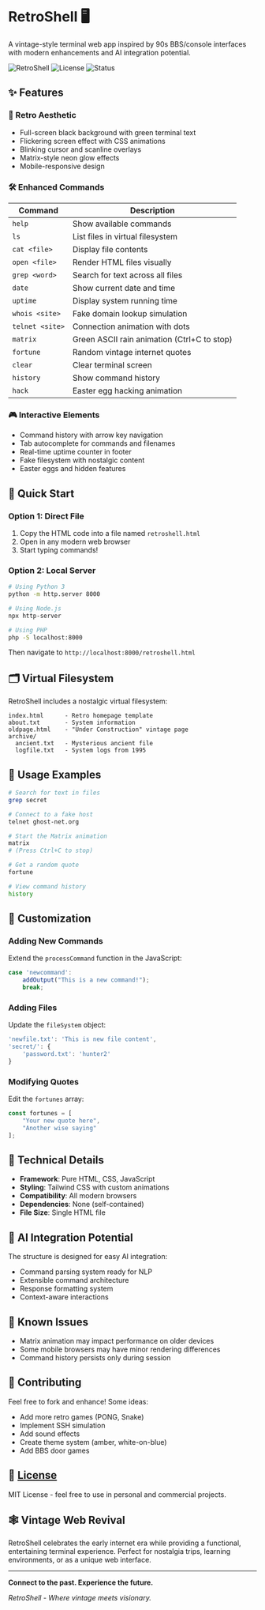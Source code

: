 # RetroShell 🖥️

A vintage-style terminal web app inspired by 90s BBS/console interfaces with modern enhancements and AI integration potential.

![RetroShell](https://img.shields.io/badge/Version-2.0-green) ![License](https://img.shields.io/badge/License-MIT-blue) ![Status](https://img.shields.io/badge/Status-Online-brightgreen)

## ✨ Features

### 🎨 Retro Aesthetic
- Full-screen black background with green terminal text
- Flickering screen effect with CSS animations
- Blinking cursor and scanline overlays
- Matrix-style neon glow effects
- Mobile-responsive design

### 🛠️ Enhanced Commands

| Command | Description |
|---------|-------------|
| `help` | Show available commands |
| `ls` | List files in virtual filesystem |
| `cat <file>` | Display file contents |
| `open <file>` | Render HTML files visually |
| `grep <word>` | Search for text across all files |
| `date` | Show current date and time |
| `uptime` | Display system running time |
| `whois <site>` | Fake domain lookup simulation |
| `telnet <site>` | Connection animation with dots |
| `matrix` | Green ASCII rain animation (Ctrl+C to stop) |
| `fortune` | Random vintage internet quotes |
| `clear` | Clear terminal screen |
| `history` | Show command history |
| `hack` | Easter egg hacking animation |

### 🎮 Interactive Elements
- Command history with arrow key navigation
- Tab autocomplete for commands and filenames
- Real-time uptime counter in footer
- Fake filesystem with nostalgic content
- Easter eggs and hidden features

## 🚀 Quick Start

### Option 1: Direct File
1. Copy the HTML code into a file named `retroshell.html`
2. Open in any modern web browser
3. Start typing commands!

### Option 2: Local Server
```bash
# Using Python 3
python -m http.server 8000

# Using Node.js
npx http-server

# Using PHP
php -S localhost:8000
```

Then navigate to `http://localhost:8000/retroshell.html`

## 🗂️ Virtual Filesystem

RetroShell includes a nostalgic virtual filesystem:

```
index.html      - Retro homepage template
about.txt       - System information
oldpage.html    - "Under Construction" vintage page
archive/
  ancient.txt   - Mysterious ancient file
  logfile.txt   - System logs from 1995
```

## 🎯 Usage Examples

```bash
# Search for text in files
grep secret

# Connect to a fake host
telnet ghost-net.org

# Start the Matrix animation
matrix
# (Press Ctrl+C to stop)

# Get a random quote
fortune

# View command history
history
```

## 🎨 Customization

### Adding New Commands
Extend the `processCommand` function in the JavaScript:

```javascript
case 'newcommand':
    addOutput("This is a new command!");
    break;
```

### Adding Files
Update the `fileSystem` object:

```javascript
'newfile.txt': 'This is new file content',
'secret/': {
    'password.txt': 'hunter2'
}
```

### Modifying Quotes
Edit the `fortunes` array:

```javascript
const fortunes = [
    "Your new quote here",
    "Another wise saying"
];
```

## 🔧 Technical Details

- **Framework**: Pure HTML, CSS, JavaScript
- **Styling**: Tailwind CSS with custom animations
- **Compatibility**: All modern browsers
- **Dependencies**: None (self-contained)
- **File Size**: Single HTML file

## 🌟 AI Integration Potential

The structure is designed for easy AI integration:

- Command parsing system ready for NLP
- Extensible command architecture
- Response formatting system
- Context-aware interactions

## 🐛 Known Issues

- Matrix animation may impact performance on older devices
- Some mobile browsers may have minor rendering differences
- Command history persists only during session

## 🤝 Contributing

Feel free to fork and enhance! Some ideas:

- Add more retro games (PONG, Snake)
- Implement SSH simulation
- Add sound effects
- Create theme system (amber, white-on-blue)
- Add BBS door games

## 📜 [License](https://github.com/TheshanBMR/RetroShell?tab=MIT-1-ov-file)

MIT License - feel free to use in personal and commercial projects.

## 🕸️ Vintage Web Revival

RetroShell celebrates the early internet era while providing a functional, entertaining terminal experience. Perfect for nostalgia trips, learning environments, or as a unique web interface.

---

**Connect to the past. Experience the future.**

*RetroShell - Where vintage meets visionary.*
